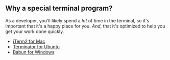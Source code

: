 ## Why a special terminal program?

As a developer, you'll likely spend a _lot_ of time in the terminal, so it's important that it's a happy place for you. _And_, that it's optimized to help you get your work done quickly.

- [iTerm2 for Mac](https://www.iterm2.com/)
- [Terminator for Ubuntu](https://apps.ubuntu.com/cat/applications/precise/terminator/)
- [Babun for Windows](http://babun.github.io/)
